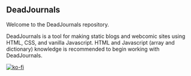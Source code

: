 
## DeadJournals ##

Welcome to the DeadJournals repository.

DeadJournals is a tool for making static blogs and webcomic sites using HTML, CSS, and vanilla Javascript. HTML and Javascript (array and dictionary) knowledge is recommended to begin working with DeadJournals.

[![ko-fi](https://ko-fi.com/img/githubbutton_sm.svg)](https://ko-fi.com/R6R34PDMQ)
